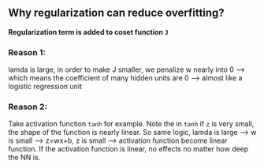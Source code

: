 ## Why regularization can reduce overfitting?
**Regularization term  is added to coset function `J`**
### Reason 1: 
lamda is large, in order to make J smaller, we penalize w nearly into 0 --> which means the coefficient of many hidden units are 0 --> almost like a logistic regression unit
### Reason 2:
Take activation function `tanh` for example. Note the in `tanh` if `z` is very small, the shape of the function is nearly linear. So same logic, lamda is large --> w is small --> z=wx+b, z is small --> activation function become linear function. If the activation function is linear, no effects no matter how deep the NN is.
